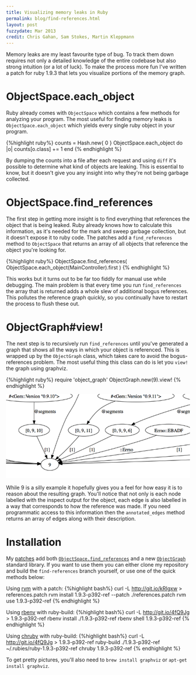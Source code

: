 ```yaml
---
title: Visualizing memory leaks in Ruby
permalink: blog/find-references.html
layout: post
fuzzydate: Mar 2013
credit: Chris Gahan, Sam Stokes, Martin Kleppmann
---
```


Memory leaks are my least favourite type of bug. To track them down requires not only a detailed knowledge of the entire codebase but also strong intuition (or a lot of luck). To make the process more fun I've written a patch for ruby 1.9.3 that lets you visualize portions of the memory graph.

ObjectSpace.each_object
=======================

Ruby already comes with `ObjectSpace` which contains a few methods for analyzing your program. The most useful for finding memory leaks is `ObjectSpace.each_object` which yields every single ruby object in your program.

{%highlight ruby%}
counts = Hash.new{ 0 }
ObjectSpace.each_object do |o|
  counts[o.class] += 1
end
{% endhighlight %}

By dumping the counts into a file after each request and using `diff` it's possible to determine what kind of objects are leaking. This is essential to know, but it doesn't give you any insight into why they're not being garbage collected.

ObjectSpace.find_references
===========================

The first step in getting more insight is to find everything that references the object that is being leaked. Ruby already knows how to calculate this information, as it's needed for the mark and sweep garbage collection, but it doesn't expose it to ruby code. The patches add a `find_references` method to `ObjectSpace` that returns an array of all objects that reference the object you're looking for.

{%highlight ruby%}
ObjectSpace.find_references(
  ObjectSpace.each_object(MainController).first
)
{% endhighlight %}

This works but it turns out to be far too fiddly for manual use while debugging. The main problem is that every time you run `find_references` the array that is returned adds a whole slew of additional bogus references. This pollutes the reference graph quickly, so you continually have to restart the process to flush these out.

ObjectGraph#view!
=================

The next step is to recursively run `find_references` until you've generated a graph that shows all the ways in which your object is referenced. This is wrapped up by the `ObjectGraph` class, which takes care to avoid the bogus-references problem. The most useful thing this class can do is let you `view!` the graph using graphviz.

{%highlight ruby%}
require 'object_graph'
ObjectGraph.new(9).view!
{% endhighlight %}

<div class="highlight">
<a href="../images/references.pdf"><img src="../images/references-preview.png"></a>
</div>

While 9 is a silly example it hopefully gives you a feel for how easy it is to reason about the resulting graph. You'll notice that not only is each node labelled with the inspect output for the object, each edge is also labelled in a way that corresponds to how the reference was made. If you need programmatic access to this information then the `annotated_edges` method returns an array of edges along with their description.

Installation
============

My [patches](https://github.com/ConradIrwin/ruby/commits/find-references) add both [`ObjectSpace.find_references`](https://github.com/ConradIrwin/ruby/commit/af5266875503d58b9fd16a6748d71649e69af922) and  a new [`ObjectGraph`](https://github.com/ConradIrwin/ruby/blob/find-references/lib/object_graph.rb) standard library. If you want to use them you can either clone my repository and build the `find-references` branch yourself, or use one of the quick methods below:

Using [rvm](http://rvm.io) with a patch:
{%highlight bash%}
curl -L http://git.io/kRIgxw > references.patch
rvm install 1.9.3-p392-ref --patch ./references.patch
rvm use 1.9.3-p392-ref
{% endhighlight %}

Using [rbenv](https://github.com/sstephenson/rbenv) with ruby-build:
{%highlight bash%}
curl -L http://git.io/4fQ9Jg > 1.9.3-p392-ref
rbenv install ./1.9.3-p392-ref
rbenv shell 1.9.3-p392-ref
{% endhighlight %}

Using [chruby](https://github.com/postmodern/chruby) with ruby-build:
{%highlight bash%}
curl -L http://git.io/4fQ9Jg > 1.9.3-p392-ref
ruby-build ./1.9.3-p392-ref ~/.rubies/ruby-1.9.3-p392-ref
chruby 1.9.3-p392-ref
{% endhighlight %}

To get pretty pictures, you'll also need to `brew install graphviz` or `apt-get install graphviz`.
